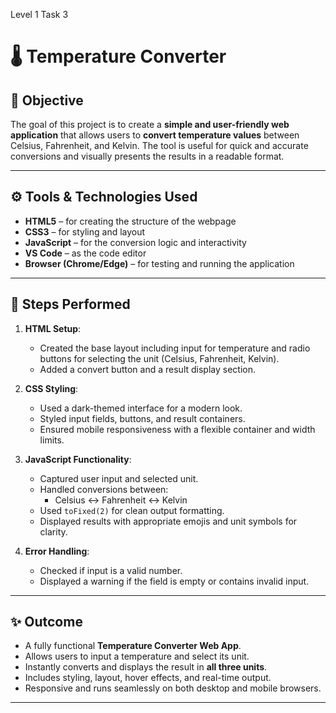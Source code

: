 Level 1 Task 3
# 🌡️ Temperature Converter

## 📌 Objective
The goal of this project is to create a **simple and user-friendly web application** that allows users to **convert temperature values** between Celsius, Fahrenheit, and Kelvin. The tool is useful for quick and accurate conversions and visually presents the results in a readable format.

---

## ⚙️ Tools & Technologies Used
- **HTML5** – for creating the structure of the webpage
- **CSS3** – for styling and layout
- **JavaScript** – for the conversion logic and interactivity
- **VS Code** – as the code editor
- **Browser (Chrome/Edge)** – for testing and running the application

---

## 🧭 Steps Performed

1. **HTML Setup**:
   - Created the base layout including input for temperature and radio buttons for selecting the unit (Celsius, Fahrenheit, Kelvin).
   - Added a convert button and a result display section.

2. **CSS Styling**:
   - Used a dark-themed interface for a modern look.
   - Styled input fields, buttons, and result containers.
   - Ensured mobile responsiveness with a flexible container and width limits.

3. **JavaScript Functionality**:
   - Captured user input and selected unit.
   - Handled conversions between:
     - Celsius ↔ Fahrenheit ↔ Kelvin
   - Used `toFixed(2)` for clean output formatting.
   - Displayed results with appropriate emojis and unit symbols for clarity.

4. **Error Handling**:
   - Checked if input is a valid number.
   - Displayed a warning if the field is empty or contains invalid input.

---

## ✨ Outcome

- A fully functional **Temperature Converter Web App**.
- Allows users to input a temperature and select its unit.
- Instantly converts and displays the result in **all three units**.
- Includes styling, layout, hover effects, and real-time output.
- Responsive and runs seamlessly on both desktop and mobile browsers.

---
